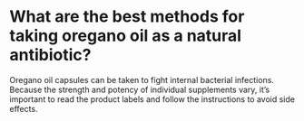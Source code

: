 # What are the best methods for taking oregano oil as a natural antibiotic?

Oregano oil capsules can be taken to fight internal bacterial infections. Because the strength and potency of individual supplements vary, it’s important to read the product labels and follow the instructions to avoid side effects.